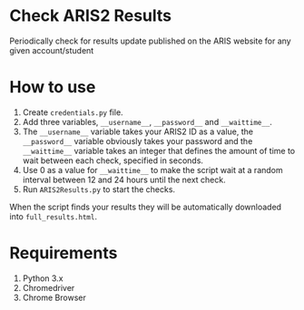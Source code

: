 # Check ARIS2 Results
Periodically check for results update published on the ARIS website for any given account/student


# How to use

1. Create `credentials.py` file.
2. Add three variables, `__username__`, `__password__` and `__waittime__`.
3. The `__username__` variable takes your ARIS2 ID as a value, the `__password__` variable obviously takes your password and the `__waittime__` variable takes an integer that defines the amount of time to wait between each check, specified in seconds.
4. Use 0 as a value for `__waittime__` to make the script wait at a random interval between 12 and 24 hours until the next check.
5. Run `ARIS2Results.py` to start the checks.

When the script finds your results they will be automatically downloaded into `full_results.html`.

# Requirements

1. Python 3.x
2. Chromedriver
3. Chrome Browser
